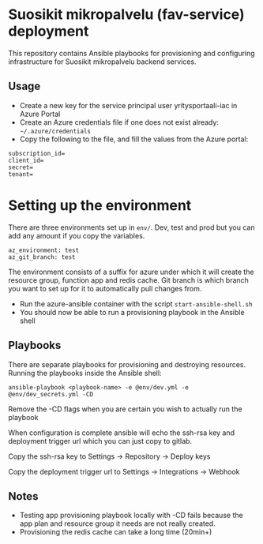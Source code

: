 # Suosikit mikropalvelu (fav-service) deployment

This repository contains Ansible playbooks for provisioning and configuring infrastructure for Suosikit mikropalvelu backend services.

## Usage

- Create a new key for the service principal user yritysportaali-iac in Azure Portal
- Create an Azure credentials file if one does not exist already: `~/.azure/credentials`
- Copy the following to the file, and fill the values from the Azure portal:

``` [fav-service]
subscription_id=
client_id=
secret=
tenant=
```

# Setting up the environment

There are three environments set up in `env/`. Dev, test and prod but you can add any amount if you copy the variables.

```
az_environment: test
az_git_branch: test
```

The environment consists of a suffix for azure under which it will create the resource group, function app and redis cache. Git branch is which branch you want to set up for it to automatically pull changes from.

- Run the azure-ansible container with the script `start-ansible-shell.sh`
- You should now be able to run a provisioning playbook in the Ansible shell

## Playbooks

There are separate playbooks for provisioning and destroying resources.
Running the playbooks inside the Ansible shell:

`ansible-playbook <playbook-name> -e @env/dev.yml -e @env/dev_secrets.yml -CD`

Remove the -CD flags when you are certain you wish to actually run the playbook

When configuration is complete ansible will echo the ssh-rsa key and deployment trigger url which you can just copy to gitlab.

Copy the ssh-rsa key to Settings -> Repository -> Deploy keys

Copy the deployment trigger url to Settings -> Integrations -> Webhook

## Notes
- Testing app provisioning playbook locally with -CD fails because the app plan and resource group it needs are not really created.
- Provisioning the redis cache can take a long time (20min+)
